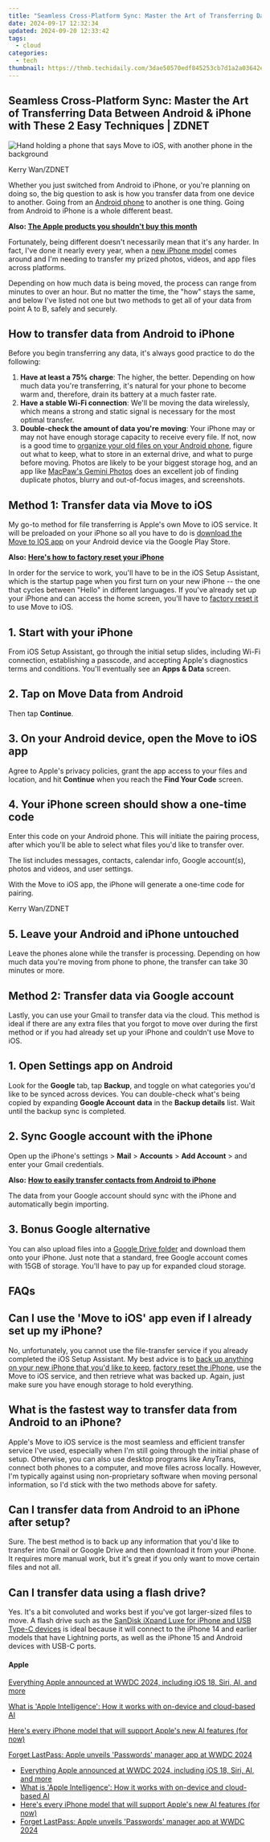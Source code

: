 ```yaml
---
title: "Seamless Cross-Platform Sync: Master the Art of Transferring Data Between Android & iPhone with These 2 Easy Techniques | ZDNET"
date: 2024-09-17 12:32:34
updated: 2024-09-20 12:33:42
tags:
  - cloud
categories:
  - tech
thumbnail: https://thmb.techidaily.com/3dae50570edf845253cb7d1a2a03642e6fd28847b0566a64ae5bae28165ba633.jpg
---
```


## Seamless Cross-Platform Sync: Master the Art of Transferring Data Between Android & iPhone with These 2 Easy Techniques | ZDNET

![Hand holding a phone that says Move to iOS, with another phone in the background](https://www.zdnet.com/a/img/resize/bcdf67dc98f66d1bfd78b3d0f523a61ead6811df/2022/12/02/71a1c0ca-96d4-4ddd-a9a0-dd96519d6d1e/android-move-to-ios.jpg?auto=webp&width=1280)

Kerry Wan/ZDNET

Whether you just switched from Android to iPhone, or you're planning on doing so, the big question to ask is how you transfer data from one device to another. Going from an [Android phone](https://www.zdnet.com/article/best-android-phone/) to another is one thing. Going from Android to iPhone is a whole different beast.

**Also: [The Apple products you shouldn't buy this month](https://www.zdnet.com/article/the-3-apple-products-you-shouldnt-buy-this-month-including-this-ipad/)**

Fortunately, being different doesn't necessarily mean that it's any harder. In fact, I've done it nearly every year, when a [new iPhone model](https://www.zdnet.com/article/best-iphone/) comes around and I'm needing to transfer my prized photos, videos, and app files across platforms.

Depending on how much data is being moved, the process can range from minutes to over an hour. But no matter the time, the "how" stays the same, and below I've listed not one but two methods to get all of your data from point A to B, safely and securely.

##  How to transfer data from Android to iPhone 

Before you begin transferring any data, it's always good practice to do the following: 

1. **Have at least a 75% charge**: The higher, the better. Depending on how much data you're transferring, it's natural for your phone to become warm and, therefore, drain its battery at a much faster rate.
2. **Have a stable Wi-Fi connection**: We'll be moving the data wirelessly, which means a strong and static signal is necessary for the most optimal transfer.
3. **Double-check the amount of data you're moving**: Your iPhone may or may not have enough storage capacity to receive every file. If not, now is a good time to [organize your old files on your Android phone](https://www.zdnet.com/article/how-to-clear-the-cache-on-your-android-phone-or-tablet-and-why-you-should/), figure out what to keep, what to store in an external drive, and what to purge before moving. Photos are likely to be your biggest storage hog, and an app like [MacPaw's Gemini Photos](https://apps.apple.com/us/app/gemini-photos-gallery-cleaner/id1277110040) does an excellent job of finding duplicate photos, blurry and out-of-focus images, and screenshots.

##  Method 1: Transfer data via Move to iOS 

My go-to method for file transferring is Apple's own Move to iOS service. It will be preloaded on your iPhone so all you have to do is [download the Move to IOS app](https://play.google.com/store/apps/details?id=com.apple.movetoios&hl=en%5FUS&gl=US) on your Android device via the Google Play Store. 

**Also:** [**Here's how to factory reset your iPhone**](https://www.zdnet.com/article/how-to-factory-reset-your-iphone/)

In order for the service to work, you'll have to be in the iOS Setup Assistant, which is the startup page when you first turn on your new iPhone -- the one that cycles between "Hello" in different languages. If you've already set up your iPhone and can access the home screen, you'll have to [factory reset it](https://www.zdnet.com/article/how-to-factory-reset-your-iphone/) to use Move to iOS. 

## 1\. Start with your iPhone

From iOS Setup Assistant, go through the initial setup slides, including Wi-Fi connection, establishing a passcode, and accepting Apple's diagnostics terms and conditions. You'll eventually see an **Apps & Data** screen.

## 2\. Tap on Move Data from Android

Then tap **Continue**.

## 3\. On your Android device, open the Move to iOS app

Agree to Apple's privacy policies, grant the app access to your files and location, and hit **Continue** when you reach the **Find Your Code** screen. 

## 4\. Your iPhone screen should show a one-time code

Enter this code on your Android phone. This will initiate the pairing process, after which you'll be able to select what files you'd like to transfer over. 

The list includes messages, contacts, calendar info, Google account(s), photos and videos, and user settings.

With the Move to iOS app, the iPhone will generate a one-time code for pairing.

Kerry Wan/ZDNET

## 5\. Leave your Android and iPhone untouched

Leave the phones alone while the transfer is processing. Depending on how much data you're moving from phone to phone, the transfer can take 30 minutes or more.

##  Method 2: Transfer data via Google account 

Lastly, you can use your Gmail to transfer data via the cloud. This method is ideal if there are any extra files that you forgot to move over during the first method or if you had already set up your iPhone and couldn't use Move to iOS. 

## 1\. Open Settings app on Android

Look for the **Google** tab, tap **Backup**, and toggle on what categories you'd like to be synced across devices. You can double-check what's being copied by expanding **Google Account** **data** in the **Backup details** list. Wait until the backup sync is completed.

## 2\. Sync Google account with the iPhone

Open up the iPhone's settings > **Mail** \> **Accounts** \> **Add Account** \> and enter your Gmail credentials. 

**Also:** [**How to easily transfer contacts from Android to iPhone**](https://www.zdnet.com/article/how-to-easily-transfer-contacts-from-android-to-iphone/)

The data from your Google account should sync with the iPhone and automatically begin importing.

## 3\. Bonus Google alternative

You can also upload files into a [Google Drive folder](https://www.zdnet.com/article/how-to-customize-the-folders-synced-in-your-google-drive-desktop-app/) and download them onto your iPhone. Just note that a standard, free Google account comes with 15GB of storage. You'll have to pay up for expanded cloud storage.

##  FAQs

## Can I use the 'Move to iOS' app even if I already set up my iPhone?

No, unfortunately, you cannot use the file-transfer service if you already completed the iOS Setup Assistant. My best advice is to [back up anything on your new iPhone that you'd like to keep](https://www.zdnet.com/article/how-to-back-up-iphone-with-icloud-or-mac/), [factory reset the iPhone](https://www.zdnet.com/article/how-to-factory-reset-your-iphone/), use the Move to iOS service, and then retrieve what was backed up. Again, just make sure you have enough storage to hold everything.

## What is the fastest way to transfer data from Android to an iPhone?

Apple's Move to iOS service is the most seamless and efficient transfer service I've used, especially when I'm still going through the initial phase of setup. Otherwise, you can also use desktop programs like AnyTrans, connect both phones to a computer, and move files across locally. However, I'm typically against using non-proprietary software when moving personal information, so I'd stick with the two methods above for safety.

## Can I transfer data from Android to an iPhone after setup?

Sure. The best method is to back up any information that you'd like to transfer into Gmail or Google Drive and then download it from your iPhone. It requires more manual work, but it's great if you only want to move certain files and not all. 

## Can I transfer data using a flash drive?

Yes. It's a bit convoluted and works best if you've got larger-sized files to move. A flash drive such as the [SanDisk iXpand Luxe for iPhone and USB Type-C devices](https://buy.geni.us/Proxy.ashx?TSID=368250&GR%5FURL=https%3A%2F%2Fwww.amazon.com%2FSanDisk-iXpand-iPhone-Type-C-Devices%2Fdp%2FB08JD2LXXG%3Ftag%3Dzd-buy-button-20%26ascsubtag%3D%5F%5FCOM%5FCLICK%5FID%5F%5F%7C11003021-6f08-46c2-aaf8-d35df3fb3d0b%7Cdtp&dtb=1) is ideal because it will connect to the iPhone 14 and earlier models that have Lightning ports, as well as the iPhone 15 and Android devices with USB-C ports.

#### Apple

[Everything Apple announced at WWDC 2024, including iOS 18, Siri, AI, and more](https://www.zdnet.com/article/every-new-feature-apple-unveiled-for-iphone-ipad-mac-and-more-this-fall-including-ai/ "Everything Apple announced at WWDC 2024, including iOS 18, Siri, AI, and more")

[What is 'Apple Intelligence': How it works with on-device and cloud-based AI](https://www.zdnet.com/article/what-is-apple-intelligence-everything-to-know-about-ai-features-coming-to-iphones-macs-and-ipads/ "What is 'Apple Intelligence': How it works with on-device and cloud-based AI")

[Here's every iPhone model that will support Apple's new AI features (for now)](https://www.zdnet.com/article/ios-18-1-update-every-iphone-model-that-will-support-apples-new-ai-features-for-now/ "Here's every iPhone model that will support Apple's new AI features (for now)")

[Forget LastPass: Apple unveils 'Passwords' manager app at WWDC 2024](https://www.zdnet.com/article/forget-lastpass-apple-unveils-passwords-manager-app-at-wwdc-2024/ "Forget LastPass: Apple unveils 'Passwords' manager app at WWDC 2024")

* [Everything Apple announced at WWDC 2024, including iOS 18, Siri, AI, and more](https://www.zdnet.com/article/every-new-feature-apple-unveiled-for-iphone-ipad-mac-and-more-this-fall-including-ai/ "Everything Apple announced at WWDC 2024, including iOS 18, Siri, AI, and more")
* [What is 'Apple Intelligence': How it works with on-device and cloud-based AI](https://www.zdnet.com/article/what-is-apple-intelligence-everything-to-know-about-ai-features-coming-to-iphones-macs-and-ipads/ "What is 'Apple Intelligence': How it works with on-device and cloud-based AI")
* [Here's every iPhone model that will support Apple's new AI features (for now)](https://www.zdnet.com/article/ios-18-1-update-every-iphone-model-that-will-support-apples-new-ai-features-for-now/ "Here's every iPhone model that will support Apple's new AI features (for now)")
* [Forget LastPass: Apple unveils 'Passwords' manager app at WWDC 2024](https://www.zdnet.com/article/forget-lastpass-apple-unveils-passwords-manager-app-at-wwdc-2024/ "Forget LastPass: Apple unveils 'Passwords' manager app at WWDC 2024")

<ins class="adsbygoogle"
     style="display:block"
     data-ad-format="autorelaxed"
     data-ad-client="ca-pub-7571918770474297"
     data-ad-slot="1223367746"></ins>



<ins class="adsbygoogle"
     style="display:block"
     data-ad-client="ca-pub-7571918770474297"
     data-ad-slot="8358498916"
     data-ad-format="auto"
     data-full-width-responsive="true"></ins>
